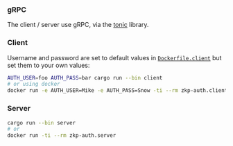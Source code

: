 ### gRPC

The client / server use gRPC, via the [tonic](https://docs.rs/tonic/0.7.2/tonic/index.html) library.

### Client

Username and password are set to default values in [`Dockerfile.client`](./Dockerfile.client) but set them to your own values:

```sh
AUTH_USER=foo AUTH_PASS=bar cargo run --bin client
# or using docker
docker run -e AUTH_USER=Mike -e AUTH_PASS=Snow -ti --rm zkp-auth.client
```

### Server

```sh
cargo run --bin server
# or
docker run -ti --rm zkp-auth.server
```
